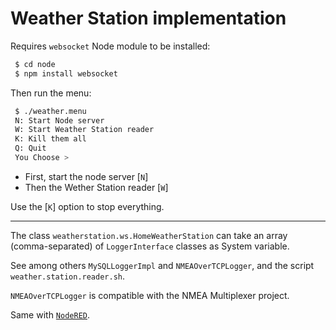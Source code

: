 # Weather Station implementation

Requires `websocket` Node module to be installed:
```bash
 $ cd node
 $ npm install websocket
```

Then run the menu:
```bash
 $ ./weather.menu
 N: Start Node server
 W: Start Weather Station reader
 K: Kill them all
 Q: Quit
 You Choose >
```

- First, start the node server [`N`]
- Then the Wether Station reader [`W`]

Use the [`K`] option to stop everything.

---

The class `weatherstation.ws.HomeWeatherStation` can take an array (comma-separated) of
`LoggerInterface` classes as System variable.

See among others `MySQLLoggerImpl` and `NMEAOverTCPLogger`, and the script `weather.station.reader.sh`.

`NMEAOverTCPLogger` is compatible with the NMEA Multiplexer project.

Same with [`NodeRED`](https://nodered.org/).

